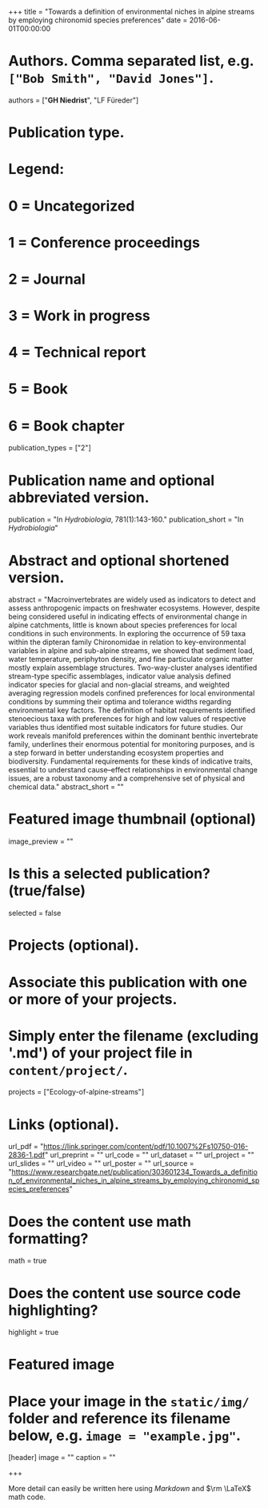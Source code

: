 +++
title = "Towards a definition of environmental niches in alpine streams by employing chironomid species preferences"
date = 2016-06-01T00:00:00

# Authors. Comma separated list, e.g. `["Bob Smith", "David Jones"]`.
authors = ["**GH Niedrist**", "LF Füreder"]

# Publication type.
# Legend:
# 0 = Uncategorized
# 1 = Conference proceedings
# 2 = Journal
# 3 = Work in progress
# 4 = Technical report
# 5 = Book
# 6 = Book chapter
publication_types = ["2"]

# Publication name and optional abbreviated version.
publication = "In *Hydrobiologia*, 781(1):143-160."
publication_short = "In *Hydrobiologia*"

# Abstract and optional shortened version.
abstract = "Macroinvertebrates are widely used as indicators to detect and assess anthropogenic impacts on freshwater ecosystems. However, despite being considered useful in indicating effects of environmental change in alpine catchments, little is known about species preferences for local conditions in such environments. In exploring the occurrence of 59 taxa within the dipteran family Chironomidae in relation to key-environmental variables in alpine and sub-alpine streams, we showed that sediment load, water temperature, periphyton density, and fine particulate organic matter mostly explain assemblage structures. Two-way-cluster analyses identified stream-type specific assemblages, indicator value analysis defined indicator species for glacial and non-glacial streams, and weighted averaging regression models confined preferences for local environmental conditions by summing their optima and tolerance widths regarding environmental key factors. The definition of habitat requirements identified stenoecious taxa with preferences for high and low values of respective variables thus identified most suitable indicators for future studies. Our work reveals manifold preferences within the dominant benthic invertebrate family, underlines their enormous potential for monitoring purposes, and is a step forward in better understanding ecosystem properties and biodiversity. Fundamental requirements for these kinds of indicative traits, essential to understand cause–effect relationships in environmental change issues, are a robust taxonomy and a comprehensive set of physical and chemical data."
abstract_short = ""

# Featured image thumbnail (optional)
image_preview = ""

# Is this a selected publication? (true/false)
selected = false

# Projects (optional).
#   Associate this publication with one or more of your projects.
#   Simply enter the filename (excluding '.md') of your project file in `content/project/`.
projects = ["Ecology-of-alpine-streams"]

# Links (optional).
url_pdf = "https://link.springer.com/content/pdf/10.1007%2Fs10750-016-2836-1.pdf"
url_preprint = ""
url_code = ""
url_dataset = ""
url_project = ""
url_slides = ""
url_video = ""
url_poster = ""
url_source = "https://www.researchgate.net/publication/303601234_Towards_a_definition_of_environmental_niches_in_alpine_streams_by_employing_chironomid_species_preferences"

# Does the content use math formatting?
math = true

# Does the content use source code highlighting?
highlight = true

# Featured image
# Place your image in the `static/img/` folder and reference its filename below, e.g. `image = "example.jpg"`.
[header]
image = ""
caption = ""

+++

More detail can easily be written here using *Markdown* and $\rm \LaTeX$ math code.